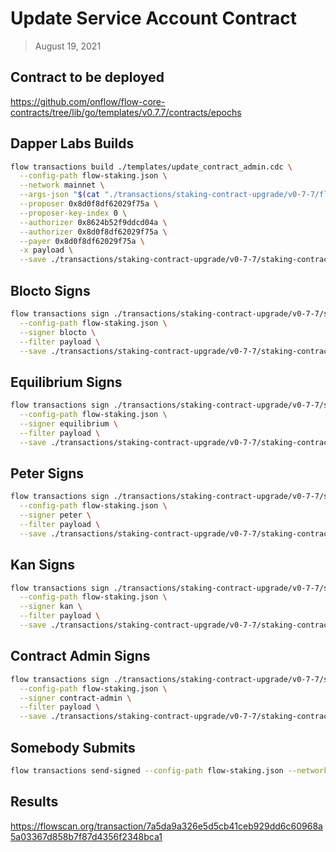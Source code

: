# Update Service Account Contract

> August 19, 2021

## Contract to be deployed

https://github.com/onflow/flow-core-contracts/tree/lib/go/templates/v0.7.7/contracts/epochs

## Dapper Labs Builds

```sh
flow transactions build ./templates/update_contract_admin.cdc \
  --config-path flow-staking.json \
  --network mainnet \
  --args-json "$(cat "./transactions/staking-contract-upgrade/v0-7-7/flow-id-table-staking-arguments.json")" \
  --proposer 0x8d0f8df62029f75a \
  --proposer-key-index 0 \
  --authorizer 0x8624b52f9ddcd04a \
  --authorizer 0x8d0f8df62029f75a \
  --payer 0x8d0f8df62029f75a \
  -x payload \
  --save ./transactions/staking-contract-upgrade/v0-7-7/staking-contract-upgrade-v0-7-7-unsigned.rlp
```

## Blocto Signs

```sh
flow transactions sign ./transactions/staking-contract-upgrade/v0-7-7/staking-contract-upgrade-v0-7-7-unsigned.rlp \
  --config-path flow-staking.json \
  --signer blocto \
  --filter payload \
  --save ./transactions/staking-contract-upgrade/v0-7-7/staking-contract-upgrade-v0-7-7-sig-1.rlp
```

## Equilibrium Signs

```sh
flow transactions sign ./transactions/staking-contract-upgrade/v0-7-7/staking-contract-upgrade-v0-7-7-sig-1.rlp \
  --config-path flow-staking.json \
  --signer equilibrium \
  --filter payload \
  --save ./transactions/staking-contract-upgrade/v0-7-7/staking-contract-upgrade-v0-7-7-sig-2.rlp
```

## Peter Signs

```sh
flow transactions sign ./transactions/staking-contract-upgrade/v0-7-7/staking-contract-upgrade-v0-7-7-sig-2.rlp \
  --config-path flow-staking.json \
  --signer peter \
  --filter payload \
  --save ./transactions/staking-contract-upgrade/v0-7-7/staking-contract-upgrade-v0-7-7-sig-3.rlp
```

## Kan Signs

```sh
flow transactions sign ./transactions/staking-contract-upgrade/v0-7-7/staking-contract-upgrade-v0-7-7-sig-3.rlp \
  --config-path flow-staking.json \
  --signer kan \
  --filter payload \
  --save ./transactions/staking-contract-upgrade/v0-7-7/staking-contract-upgrade-v0-7-7-sig-4.rlp
```

## Contract Admin Signs

```sh
flow transactions sign ./transactions/staking-contract-upgrade/v0-7-7/staking-contract-upgrade-v0-7-7-sig-4.rlp \
  --config-path flow-staking.json \
  --signer contract-admin \
  --filter payload \
  --save ./transactions/staking-contract-upgrade/v0-7-7/staking-contract-upgrade-v0-7-7-sig-complete.rlp
```

## Somebody Submits

```sh
flow transactions send-signed --config-path flow-staking.json --network mainnet ./transactions/staking-contract-upgrade/v0-7-7/staking-contract-upgrade-v0-7-7-sig-complete.rlp
```

## Results

https://flowscan.org/transaction/7a5da9a326e5d5cb41ceb929dd6c60968a5a03367d858b7f87d4356f2348bca1
